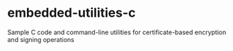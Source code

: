 # embedded-utilities-c
Sample C code and command-line utilities for certificate-based encryption and signing operations
